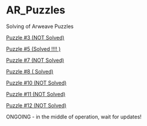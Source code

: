 # AR_Puzzles
Solving of Arweave Puzzles 

[Puzzle #3 (NOT Solved)](https://github.com/HomelessPhD/AR_Puzzles/tree/main/PZL3)

[Puzzle #5 (Solved !!!! )](https://github.com/HomelessPhD/AR_Puzzles/tree/main/PZL5)

[Puzzle #7 (NOT Solved)](https://github.com/HomelessPhD/AR_Puzzles/tree/main/PZL7)

[Puzzle #8 (    Solved)](https://github.com/HomelessPhD/AR_Puzzles/tree/main/PZL8)

[Puzzle #10 (NOT Solved)](https://github.com/HomelessPhD/AR_Puzzles/tree/main/PZL10)

[Puzzle #11 (NOT Solved)](https://github.com/HomelessPhD/AR_Puzzles/tree/main/PZL11)

[Puzzle #12 (NOT Solved)](https://github.com/HomelessPhD/AR_Puzzles/tree/main/PZL12)

ONGOING - in the middle of operation, wait for updates!
